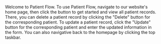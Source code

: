 Welcome to Patient Flow. To use Patient Flow, navigate to our website's home page, then click the button to get started and view all patient records. There, you can delete a patient record by clicking the "Delete" button for the corresponding patient. To update a patient record, click the "Update" button for the corresponding patient and enter the updated information in the form. You can also navigative back to the homepage by clicking the top taskbar. 
